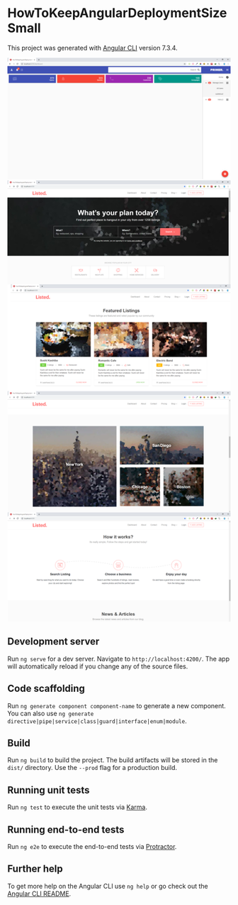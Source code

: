 # HowToKeepAngularDeploymentSizeSmall

This project was generated with [Angular CLI](https://github.com/angular/angular-cli) version 7.3.4.


<img  src='https://raw.githubusercontent.com/younos1986/HowToKeepAngularDeploymentSizeSmall/master/doc/dashboard.png' />

<img  src='https://raw.githubusercontent.com/younos1986/HowToKeepAngularDeploymentSizeSmall/master/doc/homepage.png' />


## Development server

Run `ng serve` for a dev server. Navigate to `http://localhost:4200/`. The app will automatically reload if you change any of the source files.

## Code scaffolding

Run `ng generate component component-name` to generate a new component. You can also use `ng generate directive|pipe|service|class|guard|interface|enum|module`.

## Build

Run `ng build` to build the project. The build artifacts will be stored in the `dist/` directory. Use the `--prod` flag for a production build.

## Running unit tests

Run `ng test` to execute the unit tests via [Karma](https://karma-runner.github.io).

## Running end-to-end tests

Run `ng e2e` to execute the end-to-end tests via [Protractor](http://www.protractortest.org/).

## Further help

To get more help on the Angular CLI use `ng help` or go check out the [Angular CLI README](https://github.com/angular/angular-cli/blob/master/README.md).
